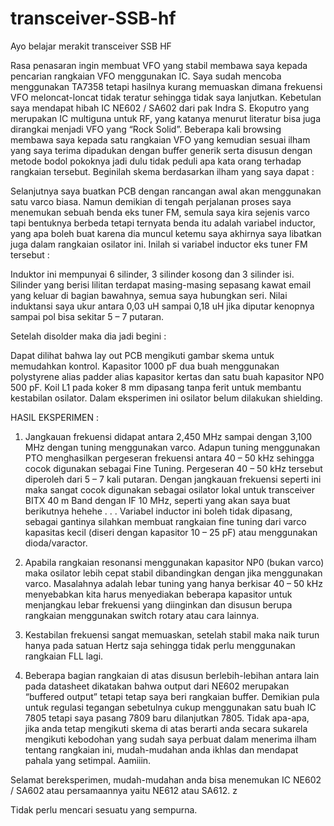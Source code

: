 # transceiver-SSB-hf
Ayo belajar merakit transceiver SSB HF

Rasa penasaran ingin membuat VFO yang stabil membawa saya kepada pencarian rangkaian VFO menggunakan IC. Saya sudah mencoba menggunakan TA7358 tetapi hasilnya kurang memuaskan dimana frekuensi VFO meloncat-loncat tidak teratur sehingga tidak saya lanjutkan. Kebetulan saya mendapat hibah IC NE602 / SA602 dari pak Indra S. Ekoputro yang merupakan IC multiguna untuk RF, yang katanya menurut literatur bisa juga dirangkai menjadi VFO yang “Rock Solid”. Beberapa kali browsing membawa saya kepada satu rangkaian VFO yang kemudian sesuai ilham yang saya terima dipadukan dengan buffer generik serta disusun dengan metode bodol pokoknya jadi dulu tidak peduli apa kata orang terhadap rangkaian tersebut.
Beginilah skema berdasarkan ilham yang saya dapat :



Selanjutnya saya buatkan PCB dengan rancangan awal akan menggunakan satu varco biasa. Namun demikian di tengah perjalanan proses saya menemukan sebuah benda eks tuner FM, semula saya kira sejenis varco tapi bentuknya berbeda tetapi ternyata benda itu adalah variabel inductor, yang apa boleh buat karena dia muncul ketemu saya akhirnya saya libatkan juga dalam rangkaian osilator ini.
Inilah si variabel inductor eks tuner FM tersebut :



Induktor ini mempunyai 6 silinder, 3 silinder kosong dan 3 silinder isi.  Silinder yang berisi lilitan terdapat masing-masing sepasang kawat email yang keluar di bagian bawahnya, semua saya hubungkan seri.  Nilai induktansi saya ukur antara 0,03 uH sampai 0,18 uH jika diputar kenopnya sampai pol bisa sekitar 5 – 7 putaran.

Setelah disolder maka dia jadi begini :

Dapat dilihat bahwa lay out PCB mengikuti gambar skema untuk memudahkan kontrol.  Kapasitor 1000 pF dua buah menggunakan polystyrene alias padder alias kapasitor kertas dan satu buah kapasitor NP0 500 pF.  Koil L1 pada koker 8 mm dipasang tanpa ferit untuk membantu kestabilan osilator.  Dalam eksperimen ini osilator belum dilakukan shielding.

HASIL  EKSPERIMEN :

1.  Jangkauan frekuensi didapat antara 2,450 MHz sampai dengan 3,100 MHz dengan tuning menggunakan varco.  Adapun tuning menggunakan PTO menghasilkan pergeseran frekuensi antara 40 – 50 kHz sehingga cocok digunakan sebagai Fine Tuning.  Pergeseran 40 – 50 kHz tersebut diperoleh dari 5 – 7 kali putaran.  Dengan jangkauan frekuensi seperti ini maka sangat cocok digunakan sebagai osilator lokal untuk transceiver BITX 40 m Band dengan IF 10 MHz, seperti yang akan saya buat berikutnya hehehe . . .
Variabel inductor ini boleh tidak dipasang, sebagai gantinya silahkan membuat rangkaian fine tuning dari varco kapasitas kecil (diseri dengan kapasitor 10 – 25 pF) atau menggunakan dioda/varactor.

2.  Apabila rangkaian resonansi menggunakan kapasitor NP0 (bukan varco) maka osilator lebih cepat stabil dibandingkan dengan jika menggunakan varco. Masalahnya adalah lebar tuning yang hanya berkisar 40 – 50 kHz menyebabkan kita harus menyediakan beberapa kapasitor untuk menjangkau lebar frekuensi yang diinginkan dan disusun berupa rangkaian menggunakan switch rotary atau cara lainnya.

3.  Kestabilan frekuensi sangat memuaskan, setelah stabil maka naik turun hanya pada satuan Hertz saja sehingga tidak perlu menggunakan rangkaian FLL lagi.

4.  Beberapa bagian rangkaian di atas disusun berlebih-lebihan antara lain pada datasheet dikatakan bahwa output dari NE602 merupakan “buffered output” tetapi tetap saya beri rangkaian buffer.  Demikian pula untuk regulasi tegangan sebetulnya cukup menggunakan satu buah IC 7805 tetapi saya pasang 7809 baru dilanjutkan 7805.  Tidak apa-apa, jika anda tetap mengikuti skema di atas berarti anda secara sukarela mengikuti kebodohan yang sudah saya perbuat dalam menerima ilham tentang rangkaian ini, mudah-mudahan anda ikhlas dan mendapat pahala yang setimpal.  Aamiiin.


Selamat bereksperimen, mudah-mudahan anda bisa menemukan IC NE602 / SA602 atau persamaannya yaitu NE612 atau SA612.
z


Tidak perlu mencari sesuatu yang sempurna. 
